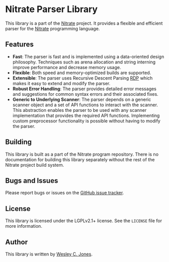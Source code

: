 # Nitrate Parser Library

This library is a part of the [Nitrate](https://qpkg.io) project. It provides a
flexible and efficient parser for the [Nitrate](https://qpkg.io/language) programming
language.

## Features

- **Fast**: The parser is fast and is implemented using a data-oriented design philosophy. 
Techniques such as arena allocation and string interning improve performance and decrease memory usage.
- **Flexible**: Both speed and memory-optimized builds are supported.
- **Extensible**: The parser uses Recursive Descent Parsing [RDP](https://en.wikipedia.org/wiki/Recursive_descent_parser)
 which makes it easy to extend and modify the parser.
- **Robust Error Handling**: The parser provides detailed error messages and suggestions
 for common syntax errors and their associated fixes.
- **Generic to Underlying Scanner**: The parser depends on a generic scanner object and a set of API
 functions to interact with the scanner. This abstraction enables the parser to be used with any scanner
 implementation that provides the required API functions. Implementing custom preprocessor
 functionality is possible without having to modify the parser.

## Building

This library is built as a part of the Nitrate program repository.
There is no documentation for building this library separately without the rest
of the Nitrate project build system.

## Bugs and Issues

Please report bugs or issues on the [GitHub issue tracker](https://github.com/Kracken256/quix/issues).

## License

This library is licensed under the LGPLv2.1+ license. See the `LICENSE` file for
more information.

## Author

This library is written by [Wesley C. Jones](https://qpkg.io/creator/).
